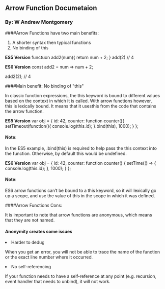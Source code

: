 ## Arrow Function Documetaion
### By: W Andrew Montgomery

####Arrow Functions have two main benefits:
1) A shorter syntax then typical functions
2) No binding of this

__**ES5 Version**__
functuon add2(num){
    return num + 2;
}
add(2)
// 4

__**ES6 Version**__
const add2 = num => num + 2;

add2(2);
// 4

####Main benefit: No binding of "this"
<p> In classic function expressions, the this keyword is bound to different values based on the context in which it is called. With arrow functions however, this is lexically bound. It means that it usesthis from the code that contains the arrow function.

__**ES5 Version**__
var obj = {
    id: 42,
    counter: function counter(){
        setTimeout(function(){
            console.log(this.id);
        }.bind(this), 1000);
    }
};

#### Note:
<p> In the ES5 example, .bind(this) is required to help pass the this context into the function. Otherwise, by default this would be undefined.


__**ES6 Version**__
var obj = {
    id: 42,
    counter: function counter() {
        setTime(() => {
            console.log(this.id);
        }, 1000);
    }
};

#### Note:
<p>ES6 arrow functions can’t be bound to a this keyword, so it will lexically go up a scope, and use the value of this in the scope in which it was defined.

####Arrow Functions Cons:

<p> It is important to note that arrow functions are anonymous, which means that they are not named.

#### Anonymity creates some issues
<li>Harder to dedug
<p>When you get an error, you will not be able to trace the name of the function or the exact line number where it occurred.
<li> No self-referencing

<p> If your function needs to have a self-reference at any point (e.g. recursion, event handler that needs to unbind), it will not work.


